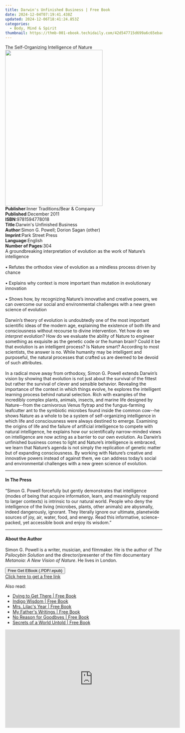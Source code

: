 ```yaml
---
title: Darwin's Unfinished Business | Free Book
date: 2024-12-04T07:19:41.438Z
updated: 2024-12-06T18:41:24.853Z
categories:
  - Body, Mind & Spirit
thumbnail: https://thmb-001-ebook.techidaily.com/42d547715d699a6c65ebadaf74c6ad0411eefa87c510b938a1964ef9a26aff7c.jpg
---
```

<main id="book-container">
  <div class="flex flex-col">
    <div class="book-brief flex-1 py-6 px-4 sm:p-6 md:py-10 md:px-8">
      <!-- brief-->
      <div class="book-brief-main">
        The Self-Organizing Intelligence of Nature
      </div>
    </div>
    <div
      class="book-meta-info flex-1 grid gap-4 col-start-1 col-end-3 row-start-1 sm:mb-6 sm:grid-cols-4 lg:gap-6 lg:col-start-2 lg:row-end-6 lg:row-span-6 lg:mb-0"
    >
      <div
        class="book-meta-info-left place-content-center mt-4 p-4 text-sm leading-6 col-start-2 col-span-2 dark:text-slate-400"
      >
        <img
          class="w-full h-500 object-cover rounded-lg sm:h-255 sm:col-span-2 lg:col-span-full"
          src="https://img-001-ebook.techidaily.com/d84426b55c47dd9d905c6d497472796862906b35525f02327592468f5b8a22c5.jpg"
          alt=""
          width="312"
          height="500"
        />
      </div>
      <div
        class="book-meta-info-right mt-2 col-start-1 row-start-2 col-span-3 self-center"
      >
        <!-- meta data  -->
        <div class="flex flex-col px-4 md:px-8">
          <div class="flex-1">
            <strong>Publisher</strong>:<span class="px-2"
              >Inner Traditions/Bear &amp; Company</span
            >
          </div>
          <div class="flex-1">
            <strong>Published</strong>:<span class="px-2">December 2011</span>
          </div>
          <div class="flex-1">
            <strong>ISBN</strong>:<span class="px-2">9781594778018</span>
          </div>
          <div class="flex-1">
            <strong>Title</strong>:<span class="px-2"
              >Darwin&#39;s Unfinished Business</span
            >
          </div>
          <div class="flex-1">
            <strong>Author</strong>:<span class="px-2"
              >Simon G. Powell; Dorion Sagan (other)</span
            >
          </div>
          <div class="flex-1">
            <strong>Imprint</strong>:<span class="px-2">Park Street Press</span>
          </div>
          <div class="flex-1">
            <strong>Language</strong>:<span class="px-2">English</span>
          </div>
          <div class="flex-1">
            <strong>Number of Pages</strong>:<span class="px-2">304</span>
          </div>
        </div>
      </div>
    </div>
    <div class="book-description flex-1 py-6 px-4 sm:p-6 md:py-10 md:px-8">
      <div class="book-description-main">
        <div accordion-content="" id="description">
          A groundbreaking interpretation of evolution as the work of Nature’s
          intelligence <br />
          <br />• Refutes the orthodox view of evolution as a mindless process
          driven by chance <br />
          <br />• Explains why context is more important than mutation in
          evolutionary innovation <br />
          <br />• Shows how, by recognizing Nature’s innovative and creative
          powers, we can overcome our social and environmental challenges with a
          new green science of evolution <br />
          <br />Darwin’s theory of evolution is undoubtedly one of the most
          important scientific ideas of the modern age, explaining the existence
          of both life and consciousness without recourse to divine
          intervention. Yet how do we <i>interpret</i> evolution? How do we
          evaluate the ability of Nature to engineer something as exquisite as
          the genetic code or the human brain? Could it be that evolution is an
          intelligent process? Is Nature smart? According to most scientists,
          the answer is no. While humanity may be intelligent and purposeful,
          the natural processes that crafted us are deemed to be devoid of such
          attributes. <br />
          <br />In a radical move away from orthodoxy, Simon G. Powell extends
          Darwin’s vision by showing that evolution is not just about the
          survival of the fittest but rather the survival of clever and sensible
          behavior. Revealing the importance of the context in which things
          evolve, he explores the intelligent learning process behind natural
          selection. Rich with examples of the incredibly complex plants,
          animals, insects, and marine life designed by Nature--from the
          carnivorous Venus flytrap and the fungus-farming leafcutter ant to the
          symbiotic microbes found inside the common cow--he shows Nature as a
          whole to be a system of self-organizing intelligence in which life and
          consciousness were always destined to emerge. Examining the origins of
          life and the failure of artificial intelligence to compete with
          natural intelligence, he explains how our scientifically narrow-minded
          views on intelligence are now acting as a barrier to our own
          evolution. As Darwin’s unfinished business comes to light and Nature’s
          intelligence is embraced, we learn that Nature’s agenda is not simply
          the replication of genetic matter but of expanding consciousness. By
          working with Nature’s creative and innovative powers instead of
          against them, we can address today’s social and environmental
          challenges with a new green science of evolution.
        </div>
        <div class="accordion-fader"></div>
      </div>
    </div>
    <div class="book-excerpts flex-1 py-6 px-4 sm:p-6 md:py-10 md:px-8">
      <!-- excerpts-->
      <div class="book-excerpts-main">
        <hr />
        <h4 class="placeholder placeholder-heading">
          <span>In The Press</span>
        </h4>
        <p>
          “Simon G. Powell forcefully but gently demonstrates that intelligence
          (modes of being that acquire information, learn, and meaningfully
          respond to larger contexts) is intrinsic to our natural world. People
          who deny the intelligence of the living (microbes, plants, other
          animals) are abysmally, indeed dangerously, ignorant. They literally
          ignore our ultimate, planetwide sources of joy, air, water, food, and
          energy. Read this informative, science-packed, yet accessible book and
          enjoy its wisdom.”
        </p>
      </div>
    </div>
    <div class="book-about-author flex-1 py-6 px-4 sm:p-6 md:py-10 md:px-8">
      <!-- about author-->
      <div class="book-main-author-main">
        <hr />
        <h4 class="placeholder placeholder-heading">
          <span>About the Author</span>
        </h4>
        <p>
          Simon G. Powell is a writer, musician, and filmmaker. He is the author
          of <i>The Psilocybin Solution</i> and the director/presenter of the
          film documentary <i>Metanoia: A New Vision of Nature</i>. He lives in
          London.
        </p>
      </div>
    </div>
    <div class="book-free-get flex-1 py-6 px-4 sm:p-6 md:py-10 md:px-8">
      <button
        id="btn-free-get"
        class="bg-blue-500 hover:bg-blue-700 text-white font-bold py-2 px-4 rounded"
      >
        Free Get EBook (.PDF/.epub)
      </button>
      <div id="countdown-display" class="px-2 text-lg mt-2"></div>
      <a
        id="free-link"
        class="hidden bg-blue-500 hover:bg-blue-700 text-white font-bold py-2 px-4 rounded"
        href="https://www.ebooks.com/en-us/book/95783058/darwin-s-unfinished-business/simon-g-powell/"
        target="_blank"
        >Click here to get a free link</a
      >
    </div>
    <script>
      let countdownTime = 0;
      let countdownInterval = null;
      document
        .getElementById('btn-free-get')
        .addEventListener('click', startCountdown);
      function startCountdown() {
        countdownTime = new Date().getTime() + 60000 * 3;
        countdownInterval = setInterval(updateCountdown, 1000);
        document.getElementById('btn-free-get').disabled = true;
        document
          .getElementById('btn-free-get')
          .classList.add('bg-gray-500', 'cursor-not-allowed');
      }
      function updateCountdown() {
        let currentTime = new Date().getTime();
        let timeLeft = countdownTime - currentTime;
        let secondsLeft = Math.floor(timeLeft / 1000);
        document.getElementById('countdown-display').innerHTML =
          `Remaining time: ${secondsLeft} seconds.`;
        if (secondsLeft <= 0) {
          clearInterval(countdownInterval);
          document.getElementById('btn-free-get').classList.add('hidden');
          document.getElementById('free-link').classList.remove('hidden');
          document.getElementById('countdown-display').innerHTML = '';
        }
      }
    </script>
  </div>
</main>

<ins class="adsbygoogle"
      style="display:block"
      data-ad-client="ca-pub-7571918770474297"
      data-ad-slot="8358498916"
      data-ad-format="auto"
      data-full-width-responsive="true"></ins>
    

<span class="atpl-alsoreadstyle">Also read:</span>
<div><ul>
<li><a href="https://novels-ebooks.techidaily.com/138578375-9781452537528-dying-to-get-there/"><u>Dying to Get There | Free Book</u></a></li>
<li><a href="https://novels-ebooks.techidaily.com/138578303-9781452532219-indigo-wisdom/"><u>Indigo Wisdom | Free Book</u></a></li>
<li><a href="https://novels-ebooks.techidaily.com/138577175-9781440134494-mrs-lilacs-year/"><u>Mrs. Lilac's Year | Free Book</u></a></li>
<li><a href="https://novels-ebooks.techidaily.com/138578258-9781452549033-my-fathers-writings/"><u>My Father's Writings | Free Book</u></a></li>
<li><a href="https://novels-ebooks.techidaily.com/138577132-9781452501260-no-reason-for-goodbyes/"><u>No Reason for Goodbyes | Free Book</u></a></li>
<li><a href="https://novels-ebooks.techidaily.com/138578507-9781462005369-secrets-of-a-world-untold/"><u>Secrets of a World Untold | Free Book</u></a></li>
</ul></div>

<!-- affiliate ads begin -->
<iframe width="560" height="315" src="https://www.youtube.com/embed/uV3vm805eX0?si=YSPcsFxBcJmoxLsU" title="YouTube video player" frameborder="0" allow="accelerometer; autoplay; clipboard-write; encrypted-media; gyroscope; picture-in-picture; web-share" referrerpolicy="strict-origin-when-cross-origin" allowfullscreen></iframe>
<!-- affiliate ads end -->

